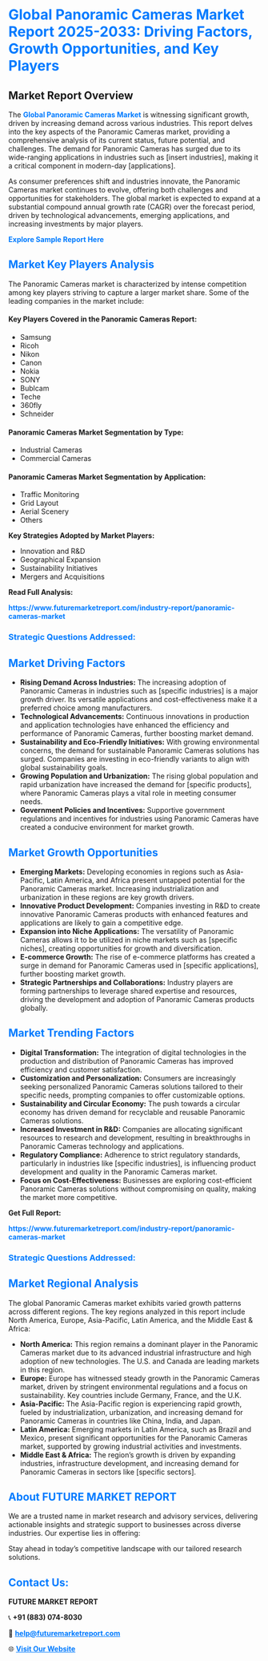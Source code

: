 <h1 style="color: #007BFF;">Global Panoramic Cameras Market Report 2025-2033: Driving Factors, Growth Opportunities, and Key Players</h1>

<section id="overview">
<h2>Market Report Overview</h2>
<p>The <a href="https://www.futuremarketreport.com/industry-report/panoramic-cameras-market" style="color: #007BFF; text-decoration: none;"><strong>Global Panoramic Cameras Market</strong></a> is witnessing significant growth, driven by increasing demand across various industries. This report delves into the key aspects of the Panoramic Cameras market, providing a comprehensive analysis of its current status, future potential, and challenges. The demand for Panoramic Cameras has surged due to its wide-ranging applications in industries such as [insert industries], making it a critical component in modern-day [applications].</p>
<p>As consumer preferences shift and industries innovate, the Panoramic Cameras market continues to evolve, offering both challenges and opportunities for stakeholders. The global market is expected to expand at a substantial compound annual growth rate (CAGR) over the forecast period, driven by technological advancements, emerging applications, and increasing investments by major players.</p>
</section>

<section id="overview">
<p><a href="https://www.futuremarketreport.com/request-sample/reportId=83382" style="color: #007BFF; text-decoration: none;"><strong>Explore Sample Report Here</strong></a></p>
</section>

<section id="key-players">
<h2 style="color: #007BFF;">Market Key Players Analysis</h2>
<p>The Panoramic Cameras market is characterized by intense competition among key players striving to capture a larger market share. Some of the leading companies in the market include:</p>
<h4>Key Players Covered in the Panoramic Cameras Report:</h4>
<ul><li>Samsung</li><li>Ricoh</li><li>Nikon</li><li>Canon</li><li>Nokia</li><li>SONY</li><li>Bublcam</li><li>Teche</li><li>360fly</li><li>Schneider</li></ul>
<h4>Panoramic Cameras Market Segmentation by Type:</h4>
<ul><li>Industrial Cameras</li><li>Commercial Cameras</li></ul>

<h4>Panoramic Cameras Market Segmentation by Application:</h4>
<ul><li>Traffic Monitoring</li><li>Grid Layout</li><li>Aerial Scenery</li><li>Others</li></ul>
<p><strong>Key Strategies Adopted by Market Players:</strong></p>
<ul>
<li>Innovation and R&D</li>
<li>Geographical Expansion</li>
<li>Sustainability Initiatives</li>
<li>Mergers and Acquisitions</li>
</ul>
</section>

<section>
<p><strong>Read Full Analysis: </strong></p><a href="https://www.futuremarketreport.com/industry-report/panoramic-cameras-market" style="color: #007BFF; text-decoration: none;"><strong>https://www.futuremarketreport.com/industry-report/panoramic-cameras-market</strong></a>
<h3 style="color: #007BFF;">Strategic Questions Addressed:</h3>
</section>

<section id="driving-factors">
<h2 style="color: #007BFF;">Market Driving Factors</h2>
<ul>
<li><strong>Rising Demand Across Industries:</strong> The increasing adoption of Panoramic Cameras in industries such as [specific industries] is a major growth driver. Its versatile applications and cost-effectiveness make it a preferred choice among manufacturers.</li>
<li><strong>Technological Advancements:</strong> Continuous innovations in production and application technologies have enhanced the efficiency and performance of Panoramic Cameras, further boosting market demand.</li>
<li><strong>Sustainability and Eco-Friendly Initiatives:</strong> With growing environmental concerns, the demand for sustainable Panoramic Cameras solutions has surged. Companies are investing in eco-friendly variants to align with global sustainability goals.</li>
<li><strong>Growing Population and Urbanization:</strong> The rising global population and rapid urbanization have increased the demand for [specific products], where Panoramic Cameras plays a vital role in meeting consumer needs.</li>
<li><strong>Government Policies and Incentives:</strong> Supportive government regulations and incentives for industries using Panoramic Cameras have created a conducive environment for market growth.</li>
</ul>
</section>

<section id="growth-opportunities">
<h2 style="color: #007BFF;">Market Growth Opportunities</h2>
<ul>
<li><strong>Emerging Markets:</strong> Developing economies in regions such as Asia-Pacific, Latin America, and Africa present untapped potential for the Panoramic Cameras market. Increasing industrialization and urbanization in these regions are key growth drivers.</li>
<li><strong>Innovative Product Development:</strong> Companies investing in R&D to create innovative Panoramic Cameras products with enhanced features and applications are likely to gain a competitive edge.</li>
<li><strong>Expansion into Niche Applications:</strong> The versatility of Panoramic Cameras allows it to be utilized in niche markets such as [specific niches], creating opportunities for growth and diversification.</li>
<li><strong>E-commerce Growth:</strong> The rise of e-commerce platforms has created a surge in demand for Panoramic Cameras used in [specific applications], further boosting market growth.</li>
<li><strong>Strategic Partnerships and Collaborations:</strong> Industry players are forming partnerships to leverage shared expertise and resources, driving the development and adoption of Panoramic Cameras products globally.</li>
</ul>
</section>

<section id="trending-factors">
<h2 style="color: #007BFF;">Market Trending Factors</h2>
<ul>
<li><strong>Digital Transformation:</strong> The integration of digital technologies in the production and distribution of Panoramic Cameras has improved efficiency and customer satisfaction.</li>
<li><strong>Customization and Personalization:</strong> Consumers are increasingly seeking personalized Panoramic Cameras solutions tailored to their specific needs, prompting companies to offer customizable options.</li>
<li><strong>Sustainability and Circular Economy:</strong> The push towards a circular economy has driven demand for recyclable and reusable Panoramic Cameras solutions.</li>
<li><strong>Increased Investment in R&D:</strong> Companies are allocating significant resources to research and development, resulting in breakthroughs in Panoramic Cameras technology and applications.</li>
<li><strong>Regulatory Compliance:</strong> Adherence to strict regulatory standards, particularly in industries like [specific industries], is influencing product development and quality in the Panoramic Cameras market.</li>
<li><strong>Focus on Cost-Effectiveness:</strong> Businesses are exploring cost-efficient Panoramic Cameras solutions without compromising on quality, making the market more competitive.</li>
</ul>
</section>

<section>
<p><strong>Get Full Report: </strong></p><a href="https://www.futuremarketreport.com/industry-report/panoramic-cameras-market" style="color: #007BFF; text-decoration: none;"><strong>https://www.futuremarketreport.com/industry-report/panoramic-cameras-market</strong></a>
<h3 style="color: #007BFF;">Strategic Questions Addressed:</h3>
</section>


<section id="regional-analysis">
<h2 style="color: #007BFF;">Market Regional Analysis</h2>
<p>The global Panoramic Cameras market exhibits varied growth patterns across different regions. The key regions analyzed in this report include North America, Europe, Asia-Pacific, Latin America, and the Middle East & Africa:</p>
<ul>
<li><strong>North America:</strong> This region remains a dominant player in the Panoramic Cameras market due to its advanced industrial infrastructure and high adoption of new technologies. The U.S. and Canada are leading markets in this region.</li>
<li><strong>Europe:</strong> Europe has witnessed steady growth in the Panoramic Cameras market, driven by stringent environmental regulations and a focus on sustainability. Key countries include Germany, France, and the U.K.</li>
<li><strong>Asia-Pacific:</strong> The Asia-Pacific region is experiencing rapid growth, fueled by industrialization, urbanization, and increasing demand for Panoramic Cameras in countries like China, India, and Japan.</li>
<li><strong>Latin America:</strong> Emerging markets in Latin America, such as Brazil and Mexico, present significant opportunities for the Panoramic Cameras market, supported by growing industrial activities and investments.</li>
<li><strong>Middle East & Africa:</strong> The region’s growth is driven by expanding industries, infrastructure development, and increasing demand for Panoramic Cameras in sectors like [specific sectors].</li>
</ul>
</section>

<footer>
<h2 style="color: #007BFF;">About FUTURE MARKET REPORT</h2>
<p>We are a trusted name in market research and advisory services, delivering actionable insights and strategic support to businesses across diverse industries. Our expertise lies in offering:</p>

<p>Stay ahead in today’s competitive landscape with our tailored research solutions.</p>

<h2 style="color: #007BFF;">Contact Us:</h2>
<p><strong>FUTURE MARKET REPORT</strong></p>
<p>📞 <strong>+91 (883) 074-8030</strong></p>
<p>📧 <strong><a href="mailto:help@futuremarketreport.com" style="color: #007BFF;">help@futuremarketreport.com</a></strong></p>
<p>🌐 <strong><a href="https://www.futuremarketreport.com/" style="color: #007BFF;">Visit Our Website</a></strong></p>
</footer>